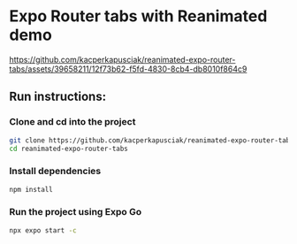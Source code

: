 # Expo Router tabs with Reanimated demo

https://github.com/kacperkapusciak/reanimated-expo-router-tabs/assets/39658211/12f73b62-f5fd-4830-8cb4-db8010f864c9

## Run instructions:

### Clone and cd into the project

```sh
git clone https://github.com/kacperkapusciak/reanimated-expo-router-tabs.git
cd reanimated-expo-router-tabs
```

### Install dependencies

```sh
npm install
```

### Run the project using Expo Go

```sh
npx expo start -c
```


